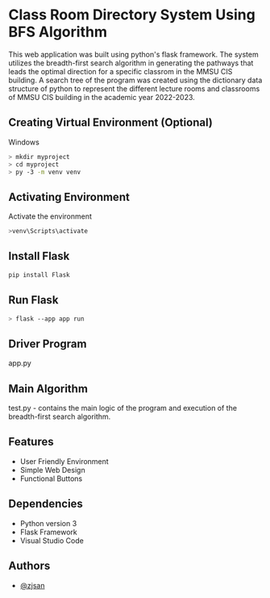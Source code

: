 
# Class Room Directory System Using BFS Algorithm

This web application was built using python's flask framework. The system utilizes the breadth-first search algorithm in generating the pathways that leads the optimal direction for a specific classrom in the MMSU CIS building. A search tree of the program was created using the dictionary data structure of python to represent the different lecture rooms and classrooms of MMSU CIS building in the academic year 2022-2023.



## Creating Virtual Environment (Optional)

Windows

```bash
> mkdir myproject
> cd myproject
> py -3 -m venv venv
```

## Activating Environment

Activate the environment
```bash
>venv\Scripts\activate
```

## Install Flask
```bash
pip install Flask
```

## Run Flask 
```bash
> flask --app app run
```
## Driver Program

app.py

## Main Algorithm
test.py - contains the main logic of the program and execution of the breadth-first search algorithm.


## Features
-  User Friendly Environment
-  Simple Web Design
-  Functional Buttons

## Dependencies

-  Python version 3 
-  Flask Framework
-  Visual Studio Code
## Authors

- [@zjsan](https://github.com/zjsan)

